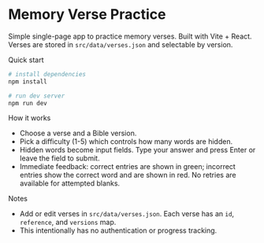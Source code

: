 # Memory Verse Practice

Simple single-page app to practice memory verses. Built with Vite + React. Verses are stored in `src/data/verses.json` and selectable by version.

Quick start

```bash
# install dependencies
npm install

# run dev server
npm run dev
```

How it works

- Choose a verse and a Bible version.
- Pick a difficulty (1-5) which controls how many words are hidden.
- Hidden words become input fields. Type your answer and press Enter or leave the field to submit.
- Immediate feedback: correct entries are shown in green; incorrect entries show the correct word and are shown in red. No retries are available for attempted blanks.

Notes

- Add or edit verses in `src/data/verses.json`. Each verse has an `id`, `reference`, and `versions` map.
- This intentionally has no authentication or progress tracking.
